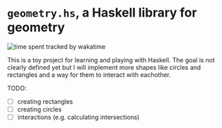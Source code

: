 # `geometry.hs`, a Haskell library for geometry

![time spent tracked by wakatime](https://wakatime.com/badge/user/e7f0d2b2-a369-4ef9-aca6-c58f5ae63a07/project/adc6cfa2-a19e-4b96-af7e-8f5d0a814174.svg)

This is a toy project for learning and playing with Haskell.
The goal is not clearly defined yet but I will implement more shapes like circles and rectangles and a way for them to interact with eachother.

TODO:

- [ ] creating rectangles
- [ ] creating circles
- [ ] interactions (e.g. calculating intersections)

